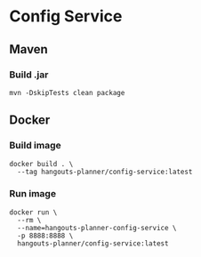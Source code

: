 # Config Service

## Maven

### Build .jar
```shell
mvn -DskipTests clean package
```

## Docker

### Build image
```shell
docker build . \
  --tag hangouts-planner/config-service:latest
```

### Run image
```shell
docker run \
  --rm \
  --name=hangouts-planner-config-service \
  -p 8888:8888 \
  hangouts-planner/config-service:latest
```